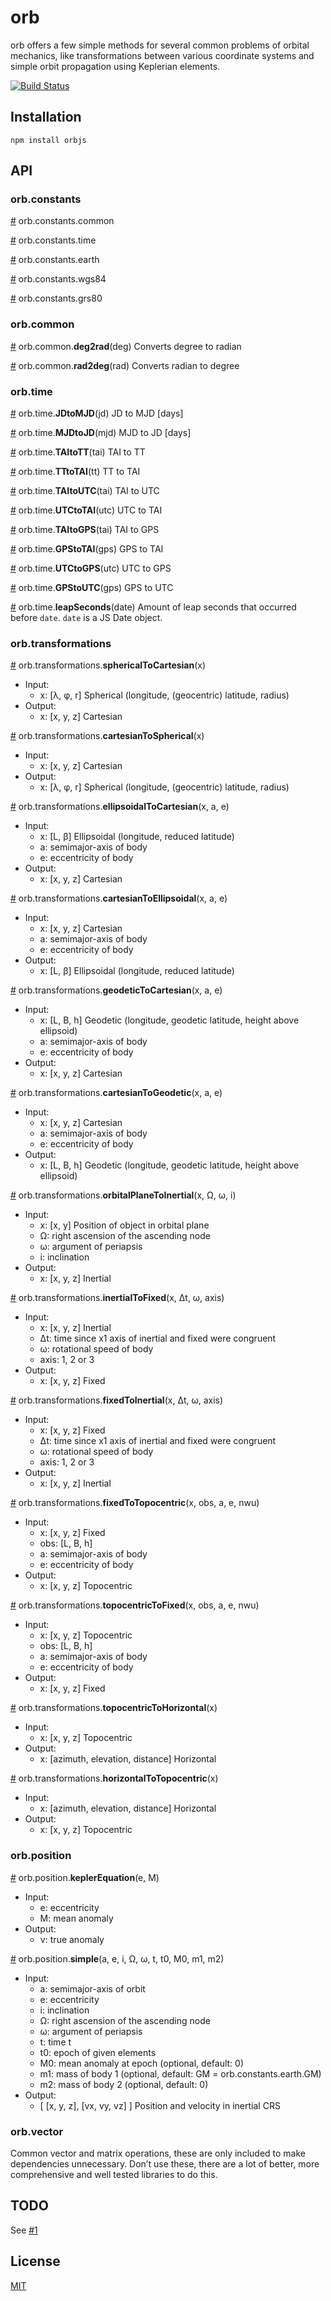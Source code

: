# orb

orb offers a few simple methods for several common problems of orbital mechanics, like transformations between various coordinate systems and simple orbit propagation using Keplerian elements.

[![Build Status](https://travis-ci.org/benelsen/orb.png)](https://travis-ci.org/benelsen/orb)

## Installation

	npm install orbjs

## API

### orb.constants
[#](src/constants/common.js) orb.constants.common

[#](src/constants/time.js) orb.constants.time

[#](src/constants/earth.js) orb.constants.earth

[#](src/constants/earth.js) orb.constants.wgs84

[#](src/constants/earth.js) orb.constants.grs80

### orb.common
[#](src/common/angular.js) orb.common.**deg2rad**(deg) Converts degree to radian

[#](src/common/angular.js) orb.common.**rad2deg**(rad) Converts radian to degree

### orb.time
[#](src/time/conversions.js) orb.time.**JDtoMJD**(jd) JD to MJD [days]

[#](src/time/conversions.js) orb.time.**MJDtoJD**(mjd) MJD to JD [days]

[#](src/time/conversions.js) orb.time.**TAItoTT**(tai) TAI to TT

[#](src/time/conversions.js) orb.time.**TTtoTAI**(tt) TT to TAI

[#](src/time/conversions.js) orb.time.**TAItoUTC**(tai) TAI to UTC

[#](src/time/conversions.js) orb.time.**UTCtoTAI**(utc) UTC to TAI

[#](src/time/conversions.js) orb.time.**TAItoGPS**(tai) TAI to GPS

[#](src/time/conversions.js) orb.time.**GPStoTAI**(gps) GPS to TAI

[#](src/time/conversions.js) orb.time.**UTCtoGPS**(utc) UTC to GPS

[#](src/time/conversions.js) orb.time.**GPStoUTC**(gps) GPS to UTC

[#](src/time/leapSeconds.js) orb.time.**leapSeconds**(date) Amount of leap seconds that occurred before `date`. `date` is a JS Date object.

### orb.transformations
[#](src/transformations/spherical.js) orb.transformations.**sphericalToCartesian**(x)

- Input:
	* x: [λ, φ, r] Spherical (longitude, (geocentric) latitude, radius)
- Output:
	* x: [x, y, z] Cartesian

[#](src/transformations/spherical.js) orb.transformations.**cartesianToSpherical**(x)

- Input:
	* x: [x, y, z] Cartesian
- Output:
	* x: [λ, φ, r] Spherical (longitude, (geocentric) latitude, radius)

[#](src/transformations/ellipsoidal.js) orb.transformations.**ellipsoidalToCartesian**(x, a, e)

- Input:
	* x: [L, β] Ellipsoidal (longitude, reduced latitude)
	* a: semimajor-axis of body
	* e: eccentricity of body
- Output:
	* x: [x, y, z] Cartesian

[#](src/transformations/ellipsoidal.js) orb.transformations.**cartesianToEllipsoidal**(x, a, e)

- Input:
	* x: [x, y, z] Cartesian
	* a: semimajor-axis of body
	* e: eccentricity of body
- Output:
	* x: [L, β] Ellipsoidal (longitude, reduced latitude)

[#](src/transformations/geodetic.js) orb.transformations.**geodeticToCartesian**(x, a, e)

- Input:
	* x: [L, B, h] Geodetic (longitude, geodetic latitude, height above ellipsoid)
	* a: semimajor-axis of body
	* e: eccentricity of body
- Output:
	* x: [x, y, z] Cartesian

[#](src/transformations/geodetic.js) orb.transformations.**cartesianToGeodetic**(x, a, e)

- Input:
	* x: [x, y, z] Cartesian
	* a: semimajor-axis of body
	* e: eccentricity of body
- Output:
	* x: [L, B, h] Geodetic (longitude, geodetic latitude, height above ellipsoid)

[#](src/transformations/orbitalPlaneToInertial.js) orb.transformations.**orbitalPlaneToInertial**(x, Ω, ω, i)

- Input:
	* x: [x, y] Position of object in orbital plane
	* Ω: right ascension of the ascending node
	* ω: argument of periapsis
	* i: inclination
- Output:
	* x: [x, y, z] Inertial

[#](src/transformations/inertialToFixed.js) orb.transformations.**inertialToFixed**(x, Δt, ω, axis)

- Input:
	* x: [x, y, z] Inertial
	* Δt: time since x1 axis of inertial and fixed were congruent
	* ω: rotational speed of body
	* axis: 1, 2 or 3
- Output:
	* x: [x, y, z] Fixed

[#](src/transformations/inertialToFixed.js) orb.transformations.**fixedToInertial**(x, Δt, ω, axis)

- Input:
	* x: [x, y, z] Fixed
	* Δt: time since x1 axis of inertial and fixed were congruent
	* ω: rotational speed of body
	* axis: 1, 2 or 3
- Output:
	* x: [x, y, z] Inertial

[#](src/transformations/fixedToTopocentric.js) orb.transformations.**fixedToTopocentric**(x, obs, a, e, nwu)

- Input:
	* x: [x, y, z] Fixed
	* obs: [L, B, h]
	* a: semimajor-axis of body
	* e: eccentricity of body
- Output:
	* x: [x, y, z] Topocentric

[#](src/transformations/fixedToTopocentric.js) orb.transformations.**topocentricToFixed**(x, obs, a, e, nwu)

- Input:
	* x: [x, y, z] Topocentric
	* obs: [L, B, h]
	* a: semimajor-axis of body
	* e: eccentricity of body
- Output:
	* x: [x, y, z] Fixed

[#](src/transformations/topocentricToHorizontal.js) orb.transformations.**topocentricToHorizontal**(x)

- Input:
	* x: [x, y, z] Topocentric
- Output:
	* x: [azimuth, elevation, distance] Horizontal

[#](src/transformations/topocentricToHorizontal.js) orb.transformations.**horizontalToTopocentric**(x)

- Input:
	* x: [azimuth, elevation, distance] Horizontal
- Output:
	* x: [x, y, z] Topocentric

### orb.position
[#](src/position/keplerEquation.js) orb.position.**keplerEquation**(e, M)

- Input:
	* e: eccentricity
	* M: mean anomaly
- Output:
	* ν: true anomaly

[#](src/position/simple.js) orb.position.**simple**(a, e, i, Ω, ω, t, t0, M0, m1, m2)

- Input:
	* a: semimajor-axis of orbit
	* e: eccentricity
	* i: inclination
	* Ω: right ascension of the ascending node
	* ω: argument of periapsis
	* t: time t
	* t0: epoch of given elements
	* M0: mean anomaly at epoch (optional, default: 0)
	* m1: mass of body 1 (optional, default: GM = orb.constants.earth.GM)
	* m2: mass of body 2 (optional, default: 0)
- Output:
	* [ [x, y, z], [vx, vy, vz] ] Position and velocity in inertial CRS

### orb.vector
Common vector and matrix operations, these are only included to make dependencies unnecessary.
Don’t use these, there are a lot of better, more comprehensive and well tested libraries to do this.

## TODO

See [#1](https://github.com/benelsen/orb/issues/1)

## License

  [MIT](LICENSE)
